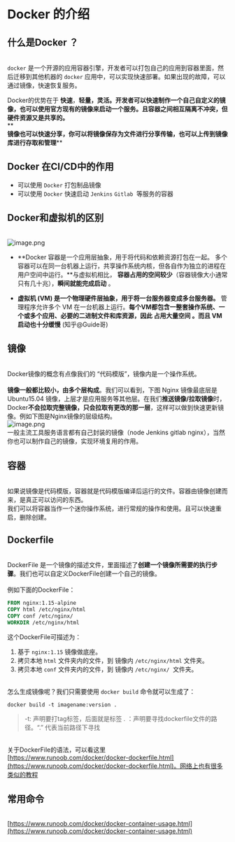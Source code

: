 # Docker 的介绍

<a name="7he1u"></a>
## 
<a name="381xF"></a>
## 什么是Docker ？

<br />`docker` 是一个开源的应用容器引擎，开发者可以打包自己的应用到容器里面，然后迁移到其他机器的 `docker` 应用中，可以实现快速部署。如果出现的故障，可以通过镜像，快速恢复服务。

Docker的优势在于 **快速**，**轻量，灵活。开发者可以快速制作一个自己自定义的镜像，也可以使用官方现有的镜像来启动一个服务。且容器之间相互隔离不冲突，但硬件资源又是共享的。**<br />**<br />**镜像也可以快速分享，你可以将镜像保存为文件进行分享传输，也可以上传到镜像库进行存取和管理****
<a name="rVQDx"></a>
## Docker 在CI/CD中的作用


- 可以使用 `Docker` 打包制品镜像
- 可以使用 `Docker` 快速启动 `Jenkins` `Gitlab`  等服务的容器
<a name="Y9vKQ"></a>
## Docker和虚拟机的区别

<br />![image.png](https://images.gitee.com/uploads/images/2020/0725/095212_f4aa3943_1720749.png)

- **Docker 容器是一个应用层抽象，用于将代码和依赖资源打包在一起。 多个容器可以在同一台机器上运行，共享操作系统内核，但各自作为独立的进程在用户空间中运行。**与虚拟机相比， **容器占用的空间较少**（容器镜像大小通常只有几十兆），**瞬间就能完成启动** 。



- **虚拟机 (VM) 是一个物理硬件层抽象，用于将一台服务器变成多台服务器。** 管理程序允许多个 VM 在一台机器上运行。**每个VM都包含一整套操作系统、一个或多个应用、必要的二进制文件和库资源，因此 占用大量空间 。而且 VM 启动也十分缓慢** (知乎@Guide哥)



<a name="gJlbO"></a>
## 镜像

<br />Docker镜像的概念有点像我们的 “代码模版”，镜像内是一个操作系统。<br />
<br />**镜像一般都比较小，由多个层构成**。我们可以看到，下图 Nginx 镜像最底层是 Ubuntu15.04 镜像，上层才是应用服务等其他层。在我们**推送镜像/拉取镜像**时，Docker**不会拉取完整镜像，只会拉取有更改的那一层**，这样可以做到快速更新镜像。例如下图是Nginx镜像的层级结构。<br />![image.png](https://images.gitee.com/uploads/images/2020/0725/095312_3cfe1fc4_1720749.png)<br />一般主流工具服务语言都有自己封装的镜像（node Jenkins gitlab nginx），当然你也可以制作自己的镜像，实现环境复用的作用。
<a name="39Hr5"></a>
## 容器

<br />如果说镜像是代码模版，容器就是代码模版编译后运行的文件。容器由镜像创建而来，是真正可以访问的东西。<br />我们可以将容器当作一个迷你操作系统，进行常规的操作和使用。且可以快速重启，删除创建。
<a name="HwJog"></a>
## Dockerfile

<br />DockerFile 是一个镜像的描述文件，里面描述了**创建一个镜像所需要的执行步骤**。我们也可以自定义DockerFile创建一个自己的镜像。<br />
<br />例如下面的DockerFile：
```dockerfile
FROM nginx:1.15-alpine
COPY html /etc/nginx/html
COPY conf /etc/nginx/
WORKDIR /etc/nginx/html
```
这个DockerFile可描述为：<br />

1. 基于 `nginx:1.15` 镜像做底座。
1. 拷贝本地 `html` 文件夹内的文件，到 镜像内 `/etc/nginx/html` 文件夹。
1. 拷贝本地 `conf` 文件夹内的文件，到 镜像内 `/etc/nginx/`  文件夹。


<br />怎么生成镜像呢？我们只需要使用 `docker build` 命令就可以生成了：
```dockerfile
docker build -t imagename:version .
```
> -t: 声明要打tag标签，后面就是标签
> . ：声明要寻找dockerfile文件的路径。“.” 代表当前路径下寻找


<br />关于DockerFile的语法，可以看这里 [https://www.runoob.com/docker/docker-dockerfile.html](https://www.runoob.com/docker/docker-dockerfile.html)。网络上也有很多类似的教程
<a name="v14hU"></a>
## 常用命令

<br />[https://www.runoob.com/docker/docker-container-usage.html](https://www.runoob.com/docker/docker-container-usage.html)
